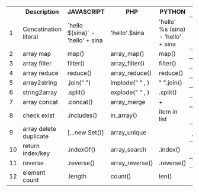 <html>

<table>
  <tr>
    <th></th>
    <th>Description </th>
    <th>JAVASCRIPT</th>
    <th>PHP</th>
    <th>PYTHON</th>
    <th>Note</th>
  </tr>
  <tr>
    <td>1</td>
    <td>Concatination literal</td>
    <td>`hello ${sina}` - 'hello' + sina</td>
    <td>'hello'.$sina</td>
    <td>'hello' %s (sina) - 'hello' + sina</td>
    <th></th>
  </tr>
  <tr>
    <td>2</td>
    <td>array map</td>
    <td>map()</td>
    <td>array_map()</td>
    <td>map()</td>
    <th></th>
  </tr>
  <tr>
    <td>3</td>
    <td>array filter</td>
    <td>filter()</td>
    <td>array_filter()</td>
    <td>filter()</td>
    <th></th>
  </tr>
  <tr>
    <td>4</td>
    <td>array reduce</td>
    <td>reduce()</td>
    <td>array_reduce()</td>
    <td>reduce()</td>
    <th></th>
  </tr>
  <tr>
    <td>5</td>
    <td>array2string</td>
    <td>.join(" ")</td>
    <td>implode(" " , )</td>
    <td>" ".join()</td>
    <th></th>
  </tr>
  <tr>
    <td>6</td>
    <td>string2array</td>
    <td>.split()</td>
    <td>explode(" " , )</td>
    <td>.split()</td>
    <th></th>
  </tr>
  <tr>
    <td>7</td>
    <td>array concat</td>
    <td>.concat()</td>
    <td>array_merge</td>
    <td> + </td>
    <th></th>
  </tr>
  <tr>
    <td>8</td>
    <td>check exist</td>
    <td>.includes()</td>
    <td>in_array()</td>
    <td> item in list </td>
    <th></th>
  </tr>
  <tr>
    <td>9</td>
    <td>array delete duplicate</td>
    <td>[...new Set()]</td>
    <td>array_unique</td>
    <td></td>
    <th>_.uniq</th>
  </tr>
  <tr>
    <td>10</td>
    <td>return index/key</td>
    <td>.indexOf()</td>
    <td>array_search</td>
    <td>.index()</td>
    <th></th>
  </tr>
  <tr>
    <td>11</td>
    <td>reverse</td>
    <td>.reverse()</td>
    <td>array_reverse()</td>
    <td>.reverse()</td>
    <th></th>
  </tr>
  <tr>
    <td>12</td>
    <td>element count</td>
    <td>.length</td>
    <td>count() </td>
    <td>len() </td>
    <th></th>
  </tr>
   
  
</table>

</body>
</html>
